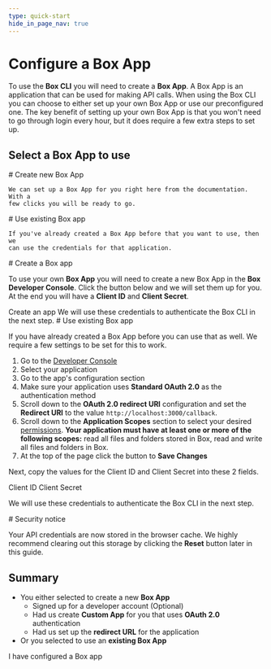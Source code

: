 ```yaml
---
type: quick-start
hide_in_page_nav: true
---
```


# Configure a Box App

To use the **Box CLI** you will need to create a **Box App**. A Box App is
an application that can be used for making API calls. When
using the Box CLI you can choose to either set up your own Box App or use
our preconfigured one. The key benefit of setting up your own Box App
is that you won't need to go through login every hour, but it does require a few
extra steps to set up.

## Select a Box App to use

<Grid columns='2'>
  <Choose option='cli.app_type' value='create_new' color='blue'>
    # Create new Box App

    We can set up a Box App for you right here from the documentation. With a
    few clicks you will be ready to go.
  </Choose>

  <Choose option='cli.app_type' value='use_existing' color='red'>
    # Use existing Box app

    If you've already created a Box App before that you want to use, then we
    can use the credentials for that application.
  </Choose>
</Grid>

<Choice option='cli.app_type' value='create_new,clicked' color='blue'>
  # Create a Box app

  To use your own **Box App** you will need to create a
  new Box App in the **Box Developer Console**. Click the button below and we
  will set them up for you. At the end you will have a **Client ID** and
  **Client Secret**.

  <Trigger option="cli.app_type" value="clicked">
    <AppButton
      id='cli'
      name='Box CLI'
      scopes='root_readonly,root_readwrite,manage_managed_users,manage_app_users,manage_groups,manage_webhook,manage_enterprise_properties,manage_data_retention,admin_on_behalf_of,item_execute_integration'
      can_act_as_user
      authentication_type='auth_code_grant'
      redirect_url='http://localhost:3000/callback'
      cors_origins=''>
      Create an app
    </AppButton>
  </Trigger>

  <Observe option="cli.app_type" value="clicked">
    We will use these credentials to authenticate the Box CLI in the next
    step.
  </Observe>
</Choice>

<Choice option='cli.app_type' value='use_existing' color='red'>
  # Use existing Box app

  If you have already created a Box App before you can use that as well. We
  require a few settings to be set for this to work.

  1. Go to the [Developer Console][devconsole]
  2. Select your application
  3. Go to the app's configuration section
  4. Make sure your application uses **Standard OAuth 2.0** as the
     authentication method
  5. Scroll down to the **OAuth 2.0 redirect URI** configuration and set the
     **Redirect URI** to the value `http://localhost:3000/callback`.
  6. Scroll down to the **Application Scopes** section to select your desired
     [permissions][scopes]. **Your application must have at least one or more**
     **of the following scopes:** read all files and folders
     stored in Box, read and write all files and folders in Box.
  7. At the top of the page click the button to **Save Changes**

  Next, copy the values for the Client ID and Client Secret into these 2 fields.

  <Store id='cli_credentials.client_id' placeholder='zECq2EkYBjZ...' pattern='\w{32}'>
    Client ID
  </Store>

  <Store id='cli_credentials.client_secret' placeholder='913td9hr6jo...' pattern='\w{32}'>
    Client Secret
  </Store>

  We will use these credentials to authenticate the Box CLI in the next
  step.
</Choice>

<Choice option='cli.app_type' value='create_new,use_existing,clicked' color='none'>

<Message danger>
  # Security notice

  Your API credentials are now stored in the browser cache. We highly
  recommend clearing out this storage by clicking the **Reset** button later in
  this guide.
</Message>

</Choice>

<Choice option='cli.app_type' value='create_new,use_existing,clicked' color='none'>

## Summary

* You either selected to create a new **Box App**
  * Signed up for a developer account (Optional)
  * Had us create **Custom App** for you that uses **OAuth 2.0** authentication
  * Had us set up the **redirect URL** for the application
* Or you selected to use an **existing Box App**

</Choice>

<Observe option='cli.app_type' value='create_new,use_existing,clicked'>
  <Next>I have configured a Box app</Next>
</Observe>

[devconsole]: https://account.box.com/developers/services
[signup]: https://account.box.com/signup/n/developer
[scopes]: https://developer.box.com/guides/api-calls/permissions-and-errors/scopes/
